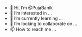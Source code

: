 - 👋 Hi, I’m @PujaBanik
- 👀 I’m interested in ...
- 🌱 I’m currently learning ...
- 💞️ I’m looking to collaborate on ...
- 📫 How to reach me ...

<!---
PujaBanik/PujaBanik is a ✨ special ✨ repository because its `README.md` (this file) appears on your GitHub profile.
You can click the Preview link to take a look at your changes.
--->
